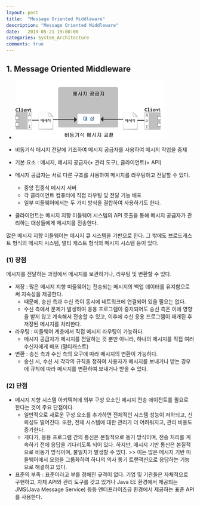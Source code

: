 ```yaml
---
layout: post
title:  "Message Oriented Middleware"
description: "Message Oriented Middleware"
date:   2019-05-21 19:00:00
categories: System_Architecture
comments: true
---
```

## 1. Message Oriented Middleware
- ![Message Oriented Middleware](../../assets/System_Architecture/14.PNG)

- 비동기식 메시지 전달에 기초하여 메시지 공급자를 사용하여 메시지 작업을 중재
- 기본 요소 : 메시지, 메시지 공급자(+ 관리 도구), 클라이언트(+ API)
- 메시지 공급자는 서로 다른 구조를 사용하여 메시지를 라우팅하고 전달할 수 있다.
  - 중앙 집중식 메시지 서버
  - 각 클라이언트 컴퓨터에 직접 라우팅 및 전달 기능 배포
  - 일부 미들웨어에서는 두 가지 방식을 결합하여 사용하기도 한다.
- 클라이언트는 메시지 지향 미들웨어 시스템의 API 호출을 통해 메시지 공급자가 관리하는 대상들에게 메시지를 전송한다.

많은 메시지 지향 미들웨어는 메시지 큐 시스템을 기반으로 한다.
그 밖에도 브로드캐스트 형식의 메시지 시스템, 멀티 캐스트 형식의 메시지 시스템 등이 있다.

### (1) 장점
메시지를 전달하는 과정에서 메시지를 보관하거나, 라우팅 및 변환할 수 있다.
- 저장 : 많은 메시지 지향 미들웨어는 전송되는 메시지의 백업 데이터를 유지함으로써 지속성을 제공한다.
  - 때문에, 송신 측과 수신 측이 동시에 네트워크에 연결되어 있을 필요는 없다.
  - 수신 측에서 문제가 발생하여 응용 프로그램이 중지되어도 송신 측은 이에 영향을 받지 않고 계속해서 전송할 수 있고, 이후에 수신 응용 프로그램이 재개된 후 저장된 메시지를 처리한다.
- 라우팅 : 미들웨어 계층에서 직접 메시지 라우팅이 가능하다.
  - 메시지 공급자가 메시지를 전달하는 것 뿐만 아니라, 하나의 메시지를 직접 여러 수신자에게 배포 (멀티캐스트)
- 변환 : 송신 측과 수신 측의 요구에 따라 메시지의 변환이 가능하다.
  - 송신 시, 수신 시 각각의 규칙을 정하여 사용자가 메시지를 보내거나 받는 경우에 규칙에 따라 메시지를 변환하여 보내거나 받을 수 있다.

### (2) 단점
- 메시지 지향 시스템 아키텍쳐에 외부 구성 요소인 메시지 전송 에이전트를 필요로 한다는 것이 주요 단점이다.
  - 일반적으로 새로운 구성 요소를 추가하면 전체적인 시스템 성능이 저하되고, 신뢰성도 떨어진다. 또한, 전체 시스템에 대한 관리가 더 어려워지고, 관리 비용도 증가한다.
  - 게다가, 응용 프로그램 간의 통신은 본질적으로 동기 방식이며, 전송 처리를 계속하기 전에 응답을 기다리도록 되어 있다. 하지만, 메시지 기반 통신은 본질적으로 비동기 방식이며, 불일치가 발생할 수 있다. >> 이는 많은 메시지 기반 미들웨어에서 요청을 그룹화하여 하나의 의사 동기 트랜잭션으로 응답하는 기능으로 해결하고 있다.
- 표준의 부족 : 표준이라고 부를 정해진 규격이 없다. 기업 및 기관들은 자체적으로 구현하고, 자체 API와 관리 도구를 갖고 있거나 Java EE 환경에서 제공되는 JMS(Java Message Service) 등등 엔터프라이즈급 환경에서 제공하는 표준 API를 사용한다.
